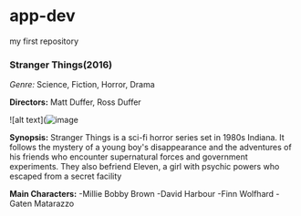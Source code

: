 # app-dev
my first repository

### Stranger Things(2016)
*Genre:*  Science, Fiction, Horror, Drama

**Directors:** Matt Duffer, Ross Duffer


![alt text](![image](https://github.com/Markjustinee/app-dev/assets/169654360/3117563e-e273-4b94-99ee-849b6e52fed0)



**Synopsis:** Stranger Things is a sci-fi horror series set in 1980s Indiana. It follows the mystery of a young boy's disappearance and the adventures of his friends who encounter supernatural forces and government experiments. They also befriend Eleven, a girl with psychic powers who escaped from a secret facility

**Main Characters:**
-Millie Bobby Brown
-David Harbour
-Finn Wolfhard
-Gaten Matarazzo

